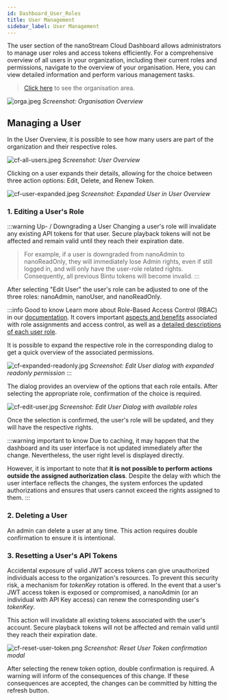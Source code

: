 ```yaml
---
id: Dashboard_User_Roles
title: User Management
sidebar_label: User Management
---
```


The user section of the nanoStream Cloud Dashboard allows administrators to manage user roles and access tokens efficiently. For a comprehensive overview of all users in your organization, including their current roles and permissions, navigate to the  overview of your organisation. Here, you can view detailed information and perform various management tasks.

> [Click here](https://dashboard.nanostream.cloud/organisation) to see the organisation area.

![orga.jpeg](../assets/cloud-frontend/cf-orga.jpg)
*Screenshot: Organisation Overview*


## Managing a User

In the User Overview, it is possible to see how many users are part of the organization and their respective roles.

![cf-all-users.jpeg](../assets/cloud-frontend/cf-all-users.jpg)
*Screenshot: User Overview*

Clicking on a user expands their details, allowing for the choice between three action options: Edit, Delete, and Renew Token.

![cf-user-expanded.jpeg](../assets/cloud-frontend/cf-user-expanded.jpg)
*Screenshot: Expanded User in User Overview*

### 1. Editing a User's Role

:::warning Up- / Downgrading a User
Changing a user's role will invalidate any existing API tokens for that user.
Secure playback tokens will not be affected and remain valid until they reach their expiration date.
> For example, if a user is downgraded from <span className="role role-admin">nanoAdmin</span> to <span className="role role-readonly">nanoReadOnly</span>, they will immediately lose Admin rights, even if still logged in, and will only have the user-role related rights. Consequently, all previous Bintu tokens will become invalid.
:::

After selecting "Edit User" the user's role can be adjusted to one of the three roles: <span className="role role-admin">nanoAdmin</span>, <span className="role role-user">nanoUser</span>, and <span className="role role-readonly">nanoReadOnly</span>.

:::info Good to know
Learn more about Role-Based Access Control (RBAC) in our [documentation](../cloud/user_roles.md). It covers important [aspects and benefits](../cloud/user_roles.md#concept-and-benefits) associated with role assignments and access control, as well as a [detailed descriptions of each user role](../cloud/user_roles.md#user-roles-in-nanostream-cloud).

It is possible to expand the respective role in the corresponding dialog to get a quick overview of the associated permissions.

![cf-expanded-readonly.jpg](../assets/cloud-frontend/cf-expanded-readonly.jpg)
*Screenshot: Edit User dialog with expanded readonly permission*
:::

The dialog provides an overview of the options that each role entails. After selecting the appropriate role, confirmation of the choice is required.

![cf-edit-user.jpg](../assets/cloud-frontend/cf-edit-user.jpg)
*Screenshot: Edit User Dialog with available roles*

Once the selection is confirmed, the user's role will be updated, and they will have the respective rights.

:::warning important to know
Due to caching, it may happen that the dashboard and its user interface is not updated immediately after the change. Nevertheless, the user right level is displayed directly.

However, it is important to note that **it is not possible to perform actions outside the assigned authorization class**. Despite the delay with which the user interface reflects the changes, the system enforces the updated authorizations and ensures that users cannot exceed the rights assigned to them.
:::

### 2. Deleting a User

An admin can delete a user at any time. This action requires double confirmation to ensure it is intentional.


### 3. Resetting a User's API Tokens

Accidental exposure of valid JWT access tokens can give unauthorized individuals access to the organization's resources. To prevent this security risk, a mechanism for *tokenKey* rotation is offered. In the event that a user's JWT access token is exposed or compromised, a <span className="role role-admin">nanoAdmin</span> (or an individual with API Key access) can renew the corresponding user's *tokenKey*.

This action will invalidate all existing tokens associated with the user's account.
Secure playback tokens will not be affected and remain valid until they reach their expiration date.

![cf-reset-user-token.png](../assets/cloud-frontend/cf-reset-user-token.png)
*Screenshot: Reset User Token confirmation modal*

After selecting the renew token option, double confirmation is required. A warning will inform of the consequences of this change. If these consequences are accepted, the changes can be committed by hitting the refresh button.
